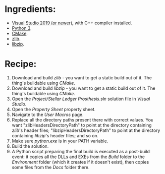 # Ingredients:

- [Visual Studio 2019 (or newer)](https://visualstudio.microsoft.com/), with C++ compiler installed.
- [Python 3](https://www.python.org/).
- [CMake](https://cmake.org/).
- [zlib](https://zlib.net/).
- [libzip](https://libzip.org/).

# Recipe:

1. Download and build *zlib* - you want to get a static build out of it. The thing's buildable using *CMake*.
2. Download and build *libzip* - you want to get a static build out of it. The thing's buildable using *CMake*.
3. Open the *Project/Stellar Ledger Prosthesis.sln* solution file in *Visual Studio*.
4. Open the *Property Sheet* property sheet.
5. Navigate to the *User Macros* page.
6. Replace all the directory paths present there with correct values. You want "zlibHeadersDirectoryPath" to point at the directory containing *zlib*'s header files; "libzipHeadersDirectoryPath" to point at the directory containing *libzip*'s header files; and so on.
7. Make sure *python.exe* is in your PATH variable.
8. Build the solution.
9. A Python script preparing the final build is executed as a post-build event: it copies all the DLLs and EXEs from the *Build* folder to the *Environment* folder (which it creates if it doesn't exist), then copies some files from the *Docs* folder there.